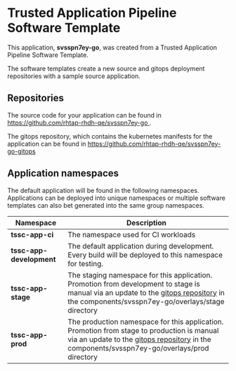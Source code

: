 # Trusted Application Pipeline Software Template

This application, **svsspn7ey-go**, was created from a Trusted Application Pipeline Software Template.

The software templates create a new source and gitops deployment repositories with a sample source application. 

## Repositories

The source code for your application can be found in [https://github.com/rhtap-rhdh-qe/svsspn7ey-go ](https://github.com/rhtap-rhdh-qe/svsspn7ey-go ).
 
The gitops repository, which contains the kubernetes manifests for the application can be found in 
[https://github.com/rhtap-rhdh-qe/svsspn7ey-go-gitops ](https://github.com/rhtap-rhdh-qe/svsspn7ey-go-gitops ) 

## Application namespaces 

The default application will be found in the following namespaces. Applications can be deployed into unique namespaces or multiple software templates can also bet generated into the same group namespaces.  

|  Namespace   |  Description   |  
| -------- | -------- |
| **tssc-app-ci** | The namespace used for CI workloads |
| **tssc-app-development** | The default application during development. Every build will be deployed to this namespace for testing. |
| **tssc-app-stage** | The staging namespace for this application. Promotion from development to stage is manual via an update to the [gitops repository](https://github.com/rhtap-rhdh-qe/svsspn7ey-go-gitops ) in the components/svsspn7ey-go/overlays/stage directory |
| **tssc-app-prod** | The production namespace for this application. Promotion from stage to production is manual via an update to the [gitops repository](https://github.com/rhtap-rhdh-qe/svsspn7ey-go-gitops ) in the components/svsspn7ey-go/overlays/prod directory |